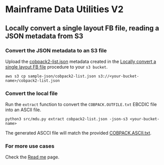 # Mainframe Data Utilities V2

## Locally convert a single layout FB file, reading a JSON metadata from S3

### Convert the JSON metadata to an S3 file

Upload the [cobpack2-list.json](/sample-json/cobpack2-list.json) metadata created in the [Locally convert a single layout FB file](/docs/02-local-single-fb.md) procedure to your `s3 bucket`.

```
aws s3 cp sample-json/cobpack2-list.json s3://<your-bucket-name>/cobpack2-list.json
```

### Convert the local file

Run the `extract` function to convert the `COBPACK.OUTFILE.txt` EBCDIC file into an ASCII file.

```
python3 src/mdu.py extract cobpack2-list.json -json-s3 <your-bucket-name>
```

The generated ASCCI file will match the provided [COBPACK.ASCII.txt](/sample-data/COBPACK.ASCII.txt).

### For more use cases

Check the [Read me](/docs/readme.md) page.